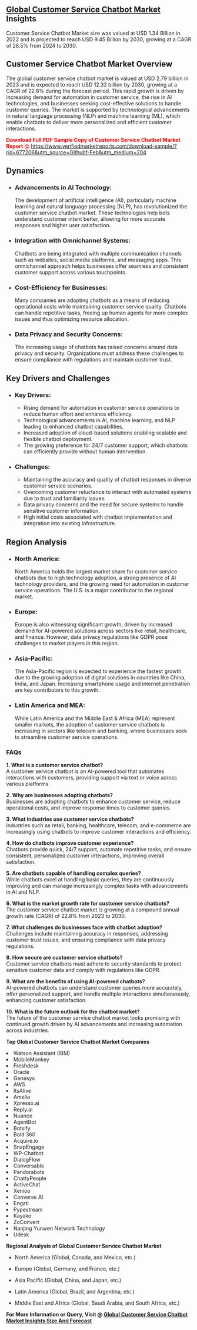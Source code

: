 <h2><a href="https://www.verifiedmarketreports.com/download-sample/?rid=677206&amp;utm_source=Githubf&amp;utm_medium=204" target="_blank">Global Customer Service Chatbot Market</a> Insights</h2><p>Customer Service Chatbot Market size was valued at USD 1.34 Billion in 2022 and is projected to reach USD 9.45 Billion by 2030, growing at a CAGR of 28.5% from 2024 to 2030.</p><p> <h2>Customer Service Chatbot Market Overview</h2> <p>The global customer service chatbot market is valued at USD 2.79 billion in 2023 and is expected to reach USD 12.32 billion by 2030, growing at a CAGR of 22.8% during the forecast period. This rapid growth is driven by increasing demand for automation in customer service, the rise in AI technologies, and businesses seeking cost-effective solutions to handle customer queries. The market is supported by technological advancements in natural language processing (NLP) and machine learning (ML), which enable chatbots to deliver more personalized and efficient customer interactions.</p> <p><p><span class=""><span style="color: #ff0000;"><strong>Download Full PDF Sample Copy of Customer Service Chatbot Market Report</strong> @ </span><a href="https://www.verifiedmarketreports.com/download-sample/?rid=677206&amp;utm_source=Githubf-Feb&amp;utm_medium=204" target="_blank">https://www.verifiedmarketreports.com/download-sample/?rid=677206&amp;utm_source=Githubf-Feb&amp;utm_medium=204</a></span></p></p> <h2>Dynamics</h2> <ul> <li><h3>Advancements in AI Technology:</h3> The development of artificial intelligence (AI), particularly machine learning and natural language processing (NLP), has revolutionized the customer service chatbot market. These technologies help bots understand customer intent better, allowing for more accurate responses and higher user satisfaction.</li> <li><h3>Integration with Omnichannel Systems:</h3> Chatbots are being integrated with multiple communication channels such as websites, social media platforms, and messaging apps. This omnichannel approach helps businesses offer seamless and consistent customer support across various touchpoints.</li> <li><h3>Cost-Efficiency for Businesses:</h3> Many companies are adopting chatbots as a means of reducing operational costs while maintaining customer service quality. Chatbots can handle repetitive tasks, freeing up human agents for more complex issues and thus optimizing resource allocation.</li> <li><h3>Data Privacy and Security Concerns:</h3> The increasing usage of chatbots has raised concerns around data privacy and security. Organizations must address these challenges to ensure compliance with regulations and maintain customer trust.</li> </ul> <h2>Key Drivers and Challenges</h2> <ul> <li><h3>Key Drivers:</h3> <ul> <li>Rising demand for automation in customer service operations to reduce human effort and enhance efficiency.</li> <li>Technological advancements in AI, machine learning, and NLP leading to enhanced chatbot capabilities.</li> <li>Increased adoption of cloud-based solutions enabling scalable and flexible chatbot deployment.</li> <li>The growing preference for 24/7 customer support, which chatbots can efficiently provide without human intervention.</li> </ul> </li> <li><h3>Challenges:</h3> <ul> <li>Maintaining the accuracy and quality of chatbot responses in diverse customer service scenarios.</li> <li>Overcoming customer reluctance to interact with automated systems due to trust and familiarity issues.</li> <li>Data privacy concerns and the need for secure systems to handle sensitive customer information.</li> <li>High initial costs associated with chatbot implementation and integration into existing infrastructure.</li> </ul> </li> </ul> <h2>Region Analysis</h2> <ul> <li><h3>North America:</h3> North America holds the largest market share for customer service chatbots due to high technology adoption, a strong presence of AI technology providers, and the growing need for automation in customer service operations. The U.S. is a major contributor to the regional market.</li> <li><h3>Europe:</h3> Europe is also witnessing significant growth, driven by increased demand for AI-powered solutions across sectors like retail, healthcare, and finance. However, data privacy regulations like GDPR pose challenges to market players in this region.</li> <li><h3>Asia-Pacific:</h3> The Asia-Pacific region is expected to experience the fastest growth due to the growing adoption of digital solutions in countries like China, India, and Japan. Increasing smartphone usage and internet penetration are key contributors to this growth.</li> <li><h3>Latin America and MEA:</h3> While Latin America and the Middle East & Africa (MEA) represent smaller markets, the adoption of customer service chatbots is increasing in sectors like telecom and banking, where businesses seek to streamline customer service operations.</li> </ul> <h3>FAQs</h3> <p><strong>1. What is a customer service chatbot?</strong><br> A customer service chatbot is an AI-powered tool that automates interactions with customers, providing support via text or voice across various platforms.</p> <p><strong>2. Why are businesses adopting chatbots?</strong><br> Businesses are adopting chatbots to enhance customer service, reduce operational costs, and improve response times to customer queries.</p> <p><strong>3. What industries use customer service chatbots?</strong><br> Industries such as retail, banking, healthcare, telecom, and e-commerce are increasingly using chatbots to improve customer interactions and efficiency.</p> <p><strong>4. How do chatbots improve customer experience?</strong><br> Chatbots provide quick, 24/7 support, automate repetitive tasks, and ensure consistent, personalized customer interactions, improving overall satisfaction.</p> <p><strong>5. Are chatbots capable of handling complex queries?</strong><br> While chatbots excel at handling basic queries, they are continuously improving and can manage increasingly complex tasks with advancements in AI and NLP.</p> <p><strong>6. What is the market growth rate for customer service chatbots?</strong><br> The customer service chatbot market is growing at a compound annual growth rate (CAGR) of 22.8% from 2023 to 2030.</p> <p><strong>7. What challenges do businesses face with chatbot adoption?</strong><br> Challenges include maintaining accuracy in responses, addressing customer trust issues, and ensuring compliance with data privacy regulations.</p> <p><strong>8. How secure are customer service chatbots?</strong><br> Customer service chatbots must adhere to security standards to protect sensitive customer data and comply with regulations like GDPR.</p> <p><strong>9. What are the benefits of using AI-powered chatbots?</strong><br> AI-powered chatbots can understand customer queries more accurately, offer personalized support, and handle multiple interactions simultaneously, enhancing customer satisfaction.</p> <p><strong>10. What is the future outlook for the chatbot market?</strong><br> The future of the customer service chatbot market looks promising with continued growth driven by AI advancements and increasing automation across industries.</p> </p><p><strong>Top Global Customer Service Chatbot Market Companies</strong></p><div data-test-id=""><p><li>Watson Assistant (IBM)</li><li> MobileMonkey</li><li> Freshdesk</li><li> Oracle</li><li> Genesys</li><li> AWS</li><li> ItsAlive</li><li> Amelia</li><li> Xpresso.ai</li><li> Reply.ai</li><li> Nuance</li><li> AgentBot</li><li> Botsify</li><li> Bold 360</li><li> Acquire.io</li><li> SnapEngage</li><li> WP-Chatbot</li><li> DialogFlow</li><li> Conversable</li><li> Pandorabots</li><li> ChattyPeople</li><li> ActiveChat</li><li> Xenioo</li><li> Converse AI</li><li> Engati</li><li> Pypestream</li><li> Kayako</li><li> ZoConvert</li><li> Nanjing Yunwen Network Technology</li><li> Udesk</li></p><div><strong>Regional Analysis of&nbsp;Global Customer Service Chatbot Market</strong></div><ul><li dir="ltr"><p dir="ltr">North America&nbsp;(Global, Canada, and Mexico, etc.)</p></li><li dir="ltr"><p dir="ltr">Europe (Global, Germany, and France, etc.)</p></li><li dir="ltr"><p dir="ltr">Asia Pacific&nbsp;(Global, China, and Japan, etc.)</p></li><li dir="ltr"><p dir="ltr">Latin America&nbsp;(Global, Brazil, and Argentina, etc.)</p></li><li dir="ltr">Middle East and Africa&nbsp;(Global, Saudi Arabia, and South Africa, etc.)</li></ul><p><strong>For More Information or Query, Visit @&nbsp;</strong><strong><a href="https://www.verifiedmarketreports.com/product/customer-service-chatbot-market/?utm_source=Githubf&amp;utm_medium=204" target="_blank">Global Customer Service Chatbot Market Insights Size And Forecast</a></strong></p></div>
